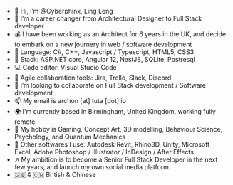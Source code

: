- 👋 Hi, I’m @Cyberphinx, Ling Leng
- 👀 I’m a career changer from Architectural Designer to Full Stack developer
- 💰 I have been working as an Architect for 6 years in the UK, and decide to embark on a new journery in web / software development
- 🌱 Language: C#, C++, Javascript / Typescript, HTML5, CSS3
- 🏰 Stack: ASP.NET core, Angular 12, NestJS, SQLite, Postresql
- 💻 Code editor: Visual Studio Code
- 💼 Agile collaboration tools: Jira, Trello, Slack, Discord
- 💞️ I’m looking to collaborate on Full Stack development / Software development
- 📫 My email is archon [at] tuta [dot] io
- 🌍 I'm currently based in Birmingham, United Kingdom, working fully remote
- 💖 My hobby is Gaming, Concept Art, 3D modelling, Behaviour Science, Psychology, and Quantum Mechanics
- 🔧 Other softwares I use: Autodesk Revit, Rhino3D, Unity, Microsoft Excel, Adobe Photoshop / Illustrator / InDesign / After Effects
- ↗️ My ambition is to become a Senior Full Stack Developer in the next few years, and launch my own social media platform
- 🇬🇧 & 🇨🇳 British & Chinese

<!---
Cyberphinx/Cyberphinx is a ✨ special ✨ repository because its `README.md` (this file) appears on your GitHub profile.
You can click the Preview link to take a look at your changes.
--->
